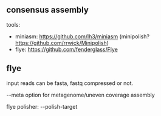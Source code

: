 ## consensus assembly

tools:
- miniasm: https://github.com/lh3/miniasm (minipolish? https://github.com/rrwick/Minipolish)
- flye: https://github.com/fenderglass/Flye

## flye

input reads can be fasta, fastq compressed or not.

--meta option for metagenome/uneven coverage assembly

flye polisher: --polish-target
